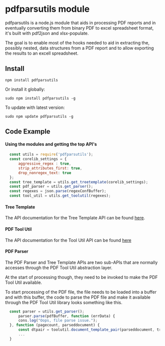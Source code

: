 # pdfparsutils module

pdfparsutils is a node.js module that aids in processing PDF reports and in eventually converting them from binary PDF to excel spreadsheet format, it's built with pdf2json and xlsx-populate.

The goal is to enable most of the hooks needed to aid in extracting the, possibly nested, data structures from a PDF report and to allow exporting the results to an excell spreadsheet.

##  Install

    npm install pdfparsutils


Or install it globally:

    sudo npm install pdfparsutils -g

To update with latest version:

    sudo npm update pdfparsutils -g

## Code Example

#### Using the modules and getting the top API's

```javascript
  const utils = require('pdfparsutils');
  const corelib_settings = {
      aggressive_regex : true,
      strip_attributes_first: true,
      drop_nonregex_text: true
  };
  const tree_template = utils.get_treetemplate(corelib_settings);
  const pdf_parser = utils.get_parser();
  const regexes = json.parse(regexConfBuffer);
  const tool_util = utils.get_toolutil(regexes);
```

#### Tree Template

The API documentation for the Tree Template API can be found [here](treetemplate.md).


#### PDF Tool Util

The API documentation for the Tool Util API  can be found [here](pdftoolutil.md)

#### PDF Parser

The PDF Parser and Tree Template APIs are two sub-APIs that are normally accesses through the 
PDF Tool Util abstraction layer. 

At the start of processing though, they need to be invoked to make the PDF Tool Util available.

To start processing of the PDF file, the file needs to be loaded into a buffer and with 
this buffer, the code to parse the PDF file and make it available through the 
PDF Tool Util library looks something like this.

```javascript
  const parser = utils.get_parser();
      parser.parse(pdfBuffer, function (errData) {
      cons.log("Oops, file parse issue.");
  }, function (pagecount, parseddocument) {
      const dtpair = toolutil.document_template_pair(parseddocument, tree_template, pagecount);
	  ...
  }
```


